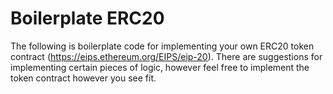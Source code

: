 # Boilerplate ERC20
The following is boilerplate code for implementing your own ERC20 token contract (https://eips.ethereum.org/EIPS/eip-20). There are suggestions for implementing certain pieces of logic, however feel free to implement the token contract however you see fit.